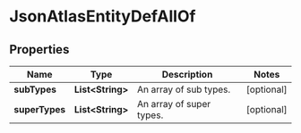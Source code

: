 

# JsonAtlasEntityDefAllOf

## Properties

Name | Type | Description | Notes
------------ | ------------- | ------------- | -------------
**subTypes** | **List&lt;String&gt;** | An array of sub types. |  [optional]
**superTypes** | **List&lt;String&gt;** | An array of super types. |  [optional]



